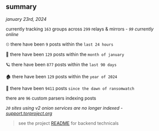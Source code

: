 
## summary
_january 23rd, 2024_

currently tracking `163` groups across `299` relays & mirrors - _`99` currently online_

⏲ there have been `9` posts within the `last 24 hours`

🦈 there have been `129` posts within the `month of january`

🪐 there have been `877` posts within the `last 90 days`

🏚 there have been `129` posts within the `year of 2024`

🦕 there have been `9411` posts `since the dawn of ransomwatch`

there are `96` custom parsers indexing posts

_`20` sites using v2 onion services are no longer indexed - [support.torproject.org](https://support.torproject.org/onionservices/v2-deprecation/)_

> see the project [README](https://github.com/joshhighet/ransomwatch#ransomwatch--) for backend technicals
